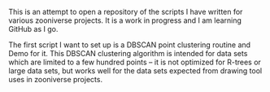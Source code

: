 This is an attempt to open a repository of the scripts I have written for various zooniverse projects.
It is a work in progress and I am learning GitHub as I go.

The first script I want to set up is a DBSCAN point clustering routine and Demo for it.
This DBSCAN clustering algorithm is intended for data sets which are limited to a few hundred points – it is not optimized for R-trees or large data sets, but works well for the data sets expected from drawing tool uses in zooniverse projects.  
